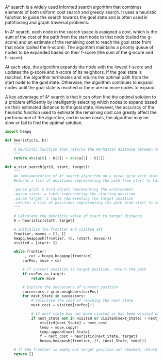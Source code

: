 
A* search is a widely used informed search algorithm that combines elements of both uniform cost search and greedy search. It uses a heuristic function to guide the search towards the goal state and is often used in pathfinding and graph traversal problems.

In A* search, each node in the search space is assigned a cost, which is the sum of the cost of the path from the start node to that node (called the g-score) and an estimate of the remaining cost to reach the goal state from that node (called the h-score). The algorithm maintains a priority queue of nodes to be expanded based on their f-score (the sum of the g-score and h-score).

At each step, the algorithm expands the node with the lowest f-score and updates the g-score and h-score of its neighbors. If the goal state is reached, the algorithm terminates and returns the optimal path from the start node to the goal state. Otherwise, the algorithm continues to expand nodes until the goal state is reached or there are no more nodes to expand.

A key advantage of A* search is that it can often find the optimal solution to a problem efficiently by intelligently selecting which nodes to expand based on their estimated distance to the goal state. However, the accuracy of the heuristic function used to estimate the remaining cost can greatly affect the performance of the algorithm, and in some cases, the algorithm may be slow or fail to find the optimal solution.

```python
import heapq

def heuristic(a, b):
    """
    A heuristic function that returns the Manhattan distance between two points a and b.
    """
    return abs(a[0] - b[0]) + abs(a[1] - b[1])

def a_star_search(grid, start, target):
    """
    An implementation of A* search algorithm on a given grid with start and target positions.
    Returns a list of positions representing the path from start to target.

    :param grid: a Grid object representing the environment
    :param start: a tuple representing the starting position
    :param target: a tuple representing the target position
    :return: a list of positions representing the path from start to target
    """

    # Calculate the heuristic value of start to target distance
    h = heuristic(start, target)

    # Initialize the frontier and visited set
    frontier, moves = [], []
    heapq.heappush(frontier, (0, (start, moves)))
    visited = {start: 0}

    while frontier:
        _, cur = heapq.heappop(frontier)
        curPos, move = cur

        # If current position is target position, return the path
        if curPos == target:
            return move

        # Explore the successors of current position
        successors = grid.neighbors(curPos)
        for next_State in successors:
            # Calculate the cost of reaching the next state
            next_cost = visited[curPos]+1

            # If next state has not been visited or has been visited with higher cost, add it to the frontier
            if next_State not in visited or visited[next_State] > next_cost:
                visited[next_State] = next_cost
                temp = move.copy()
                temp.append(next_State)
                f = next_cost + heuristic(next_State, target)
                heapq.heappush(frontier, (f, (next_State, temp)))

    # If the frontier is empty but target position not reached, return an empty path
    return []
```
